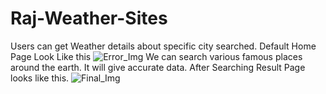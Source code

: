 # Raj-Weather-Sites
Users can get Weather details about specific city searched.
Default Home Page Look Like this
![Error_Img](https://github.com/USUDR2604/Raj-Weather-Sites/assets/83548184/88e04836-f5cd-45b9-953f-26757e1512d0)
We can search various famous places around the earth. 
It will give accurate data.
After Searching Result Page looks like this.
![Final_Img](https://github.com/USUDR2604/Raj-Weather-Sites/assets/83548184/2b2d303b-0e54-48dd-9b10-00b1d1609b51)

